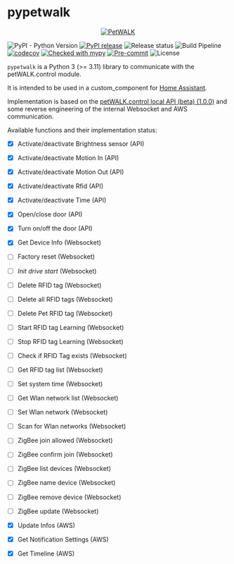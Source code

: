 # pypetwalk

<p align="center">
    <a href="https://www.petwalk.at" target="_blank"><img src="https://www.petwalk.at/downloads_public/press/pics/petWALK-logo_(en).jpg" alt="PetWALK" /></a>
</p>

![PyPI - Python Version](https://img.shields.io/pypi/pyversions/pypetwalk?logo=python)
[![PyPI release](https://img.shields.io/pypi/v/pypetwalk)](https://pypi.org/project/pypetwalk/)
![Release status](https://img.shields.io/pypi/status/pypetwalk)
![Build Pipeline](https://img.shields.io/github/workflow/status/p0l0/pypetwalk/CI)
[![codecov](https://codecov.io/gh/p0l0/pypetwalk/branch/main/graph/badge.svg?token=V5C2O6SK2O)](https://codecov.io/gh/p0l0/pypetwalk)
[![Checked with mypy](http://www.mypy-lang.org/static/mypy_badge.svg)](http://mypy-lang.org/)
[![Pre-commit](https://img.shields.io/badge/pre--commit-enabled-brightgreen?logo=pre-commit&logoColor=f8b424)](https://github.com/pre-commit/pre-commit)
![License](https://img.shields.io/github/license/p0l0/pypetwalk)

`pypetwalk` is a Python 3 (>= 3.11) library to communicate with the petWALK.control module.

It is intended to be used in a custom_component for [Home Assistant](https://www.home-assistant.io/).

Implementation is based on the [petWALK.control local API (beta) (1.0.0)](https://control.petwalk.solutions/doc/api/) and some reverse engineering of the internal Websocket and AWS communication.

Available functions and their implementation status:

- [x] Activate/deactivate Brightness sensor (API)
- [x] Activate/deactivate Motion In (API)
- [x] Activate/deactivate Motion Out (API)
- [x] Activate/deactivate Rfid (API)
- [x] Activate/deactivate Time (API)
- [x] Open/close door (API)
- [x] Turn on/off the door (API)
- [x] Get Device Info (Websocket)
- [ ] Factory reset (Websocket)
- [ ] _Init drive start_ (Websocket)
- [ ] Delete RFID tag (Websocket)
- [ ] Delete all RFID tags (Websocket)
- [ ] Delete Pet RFID tag (Websocket)
- [ ] Start RFID tag Learning (Websocket)
- [ ] Stop RFID tag Learning (Websocket)
- [ ] Check if RFID Tag exists (Websocket)
- [ ] Get RFID tag list (Websocket)
- [ ] Set system time (Websocket)
- [ ] Get Wlan network list (Websocket)
- [ ] Set Wlan network (Websocket)
- [ ] Scan for Wlan networks (Websocket)
- [ ] ZigBee join allowed (Websocket)
- [ ] ZigBee confirm join (Websocket)
- [ ] ZigBee list devices (Websocket)
- [ ] ZigBee name device (Websocket)
- [ ] ZigBee remove device (Websocket)
- [ ] ZigBee update (Websocket)
- [x] Update Infos (AWS)
- [x] Get Notification Settings (AWS)
- [x] Get Timeline (AWS)

